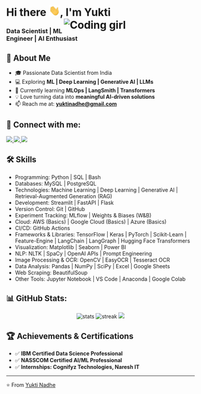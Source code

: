 <h1 align="left">
  Hi there <img src="https://raw.githubusercontent.com/ABSphreak/ABSphreak/master/gifs/Hi.gif" width="30px">, I'm Yukti  
  <img align="right" alt="Coding girl" width="350" src="https://media.giphy.com/media/L1R1tvI9svkIWwpVYr/giphy.gif">
</h1>
<h3 align="left">Data Scientist | ML Engineer | AI Enthusiast</h3>


## 🚀 About Me
- 🎓 Passionate Data Scientist from India  
- 💻 Exploring **ML | Deep Learning | Generative AI | LLMs**  
- 🌱 Currently learning **MLOps | LangSmith | Transformers**  
- 💡 Love turning data into **meaningful AI-driven solutions**  
- 📫 Reach me at: **[yuktinadhe@gmail.com](mailto:yuktinadhe@gmail.com)**  



## 🔗 Connect with me:
<p align="left">
  <a href="https://linkedin.com/in/yukti-nadhe-47342b21b" target="blank">
    <img src="https://img.shields.io/badge/LinkedIn-blue?style=for-the-badge&logo=linkedin"/>
  </a>
  <a href="https://github.com/yuktinadhe" target="blank">
    <img src="https://img.shields.io/badge/GitHub-black?style=for-the-badge&logo=github"/>
  </a>
  <a href="https://github.com/yuktinadhe/yuktinadhe/blob/main/yukti_nadhe_resume.pdf" target="blank">
    <img src="https://img.shields.io/badge/Resume-red?style=for-the-badge&logo=adobeacrobatreader"/>
  </a>
</p>



## 🛠️ Skills

- Programming: Python | SQL | Bash
- Databases: MySQL |  PostgreSQL 
- Technologies: Machine Learning | Deep Learning | Generative AI | Retrieval-Augmented Generation (RAG)
- Development: Streamlit | FastAPI | Flask
- Version Control: Git | GitHub
- Experiment Tracking: MLflow | Weights & Biases (W&B)
- Cloud: AWS (Basics) | Google Cloud (Basics) | Azure (Basics)
- CI/CD: GitHub Actions 
- Frameworks & Libraries: TensorFlow | Keras | PyTorch | Scikit-Learn | Feature-Engine | LangChain | LangGraph | Hugging Face Transformers
- Visualization: Matplotlib | Seaborn | Power BI
- NLP: NLTK | SpaCy | OpenAI APIs | Prompt Engineering
- Image Processing & OCR: OpenCV | EasyOCR | Tesseract OCR
- Data Analysis: Pandas | NumPy | SciPy | Excel | Google Sheets
- Web Scraping: BeautifulSoup 
- Other Tools: Jupyter Notebook | VS Code | Anaconda | Google Colab



## 📊 GitHub Stats:
<p align="center">
  <img src="https://github-readme-stats.vercel.app/api?username=yuktinadhe&show_icons=true&theme=radical" alt="stats" />
  <img src="https://github-readme-streak-stats.herokuapp.com/?user=yuktinadhe&theme=radical" alt="streak"/>
  <img src="https://github-readme-stats.vercel.app/api/top-langs/?username=yuktinadhe&layout=compact&theme=radical" />
</p>


## 🏆 Achievements & Certifications
- ✅ **IBM Certified Data Science Professional**
- ✅ **NASSCOM Certified AI/ML Professional**
- ✅ **Internships: Cognifyz Technologies, Naresh IT**

---

⭐️ From [Yukti Nadhe](https://github.com/yuktinadhe)
